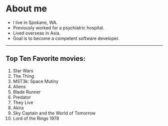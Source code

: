 # About me

- I live in Spokane, WA.
- Previously worked for a psychiatric hospital.
- Lived overseas in Asia.
- Goal is to become a competent software developer.

---

## Top Ten Favorite movies:

1. Star Wars
2. The Thing
3. MST3k: Space Mutiny
4. Aliens
5. Blade Runner
6. Predator
7. They Live
8. Akira
9. Sky Captain and the World of Tomorrow
10. Lord of the Rings 1978

